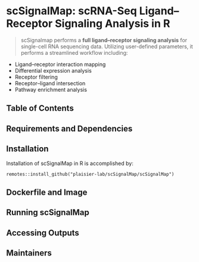 # scSignalMap: scRNA-Seq Ligand–Receptor Signaling Analysis in R
 > scSignalmap performs a **full ligand–receptor signaling analysis** for single-cell RNA sequencing data. Utilizing user-defined parameters, it performs a streamlined workflow including: 

 - Ligand–receptor interaction mapping
 - Differential expression analysis
 - Receptor filtering
 - Receptor–ligand intersection 
 - Pathway enrichment analysis

 ## Table of Contents

 ## Requirements and Dependencies

 ## Installation
Installation of scSignalMap in R is accomplished by:

`remotes::install_github("plaisier-lab/scSignalMap/scSignalMap")`

## Dockerfile and Image

## Running scSignalMap

## Accessing Outputs

## Maintainers

